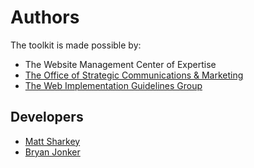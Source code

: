 # Authors

The toolkit is made possible by:

* The Website Management Center of Expertise
* [The Office of Strategic Communications & Marketing](https://brand.illinois.edu)
* [The Web Implementation Guidelines Group](https://webtheme.illinois.edu/about/)

## Developers

* [Matt Sharkey](mailto:msharkey@illinois.edu)
* [Bryan Jonker](mailto:jonker@illinois.edu)